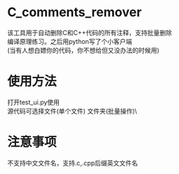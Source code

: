 
# C_comments_remover
该工具用于自动删除C和C++代码的所有注释，支持批量删除\
编译原理练习。之后用python写了个小客户端\
(当有人想白嫖你的代码，你不想给但又没办法的时候用)
# 使用方法
打开test_ui.py使用\
源代码可选择文件(单个文件) 文件夹(批量操作)\

# 注意事项
不支持中文文件名，支持.c,.cpp后缀英文文件名
